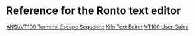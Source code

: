 # Reference for the Ronto text editor

[ANSI/VT100 Terminal Escape Sequence](https://www2.ccs.neu.edu/research/gpc/VonaUtils/vona/terminal/vtansi.htm)
[Kilo Text Editor](https://github.com/antirez/kilo)
[VT100 User Guide](https://vt100.net/docs/vt100-ug/chapter3.html)